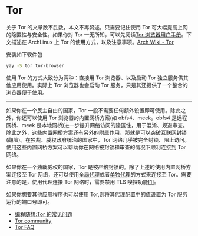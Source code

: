 # Tor

关于 Tor 的文章数不胜数，本文不再赘述，只需要记住使用 Tor 可大幅提高上网的隐匿性与安全性。如果你对 Tor 一无所知，可以先阅读[Tor 浏览器用户手册](https://tb-manual.torproject.org/zh-CN)。下文描述在 ArchLinux 上 Tor 的使用方式，以及注意事项。[Arch Wiki - Tor](https://wiki.archlinux.org/title/Tor)

安装如下软件包

```bash
yay -S tor tor-browser
```

使用 Tor 的方式大致分为两种：直接用 Tor 浏览器、以及启动 Tor 独立服务供其他应用使用。实际上 Tor 浏览器也会启动 Tor 服务，只是其还提供了一个整合的浏览器便于使用。

---

如果你在一个民主自由的国家，Tor 一般不需要任何额外设置即可使用。除此之外，你还可以使用 Tor 浏览器的内置网桥方案(如 obfs4、meek。obfs4 是远程网桥、meek 是本地网桥)进一步提升网络访问的隐匿性，用于混淆、规避审查。除此之外，这些内置网桥方案还有另外的附属作用，那就是可以突破互联网封锁(翻墙)。在独裁、威权政府统治的国家中，Tor 网络几乎被完全封锁、阻止访问。使用这些内置网桥方案可以帮助你在网络被封锁和审查的情况下顺利连接到 Tor 网络。

如果你在一个独裁威权的国家，Tor 是被严格封锁的。除了上述的使用内置网桥方案连接至 Tor 网络，还可以使用[全局代理](https://archlinuxstudio.github.io/ArchLinuxTutorial/#/advanced/transparentProxy)或者[单独代理](https://archlinuxstudio.github.io/ArchLinuxTutorial/#/rookie/fxckGFW)的方式来连接至 Tor。需要注意的是，使用代理连接 Tor 网络时，需要禁用 TLS 嗅探功能[[1]](https://github.com/v2ray/discussion/issues/49)。

如果你想要其他应用程序也可以使用 Tor,则将其代理配置中的值设置为 Tor 服务运行的端口号即可。

- [编程随想:Tor 的常见问题](https://program-think.medium.com/%E5%A6%82%E4%BD%95%E7%BF%BB%E5%A2%99-%E7%B3%BB%E5%88%97-%E5%85%B3%E4%BA%8E-tor-%E7%9A%84%E5%B8%B8%E8%A7%81%E9%97%AE%E9%A2%98%E8%A7%A3%E7%AD%94-daa1115ac300)
- [Tor community](https://community.torproject.org/)
- [Tor FAQ](https://support.torproject.org/zh-CN/faq/)
